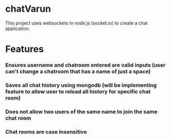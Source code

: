 # chatVarun
This project uses websockets in node.js (socket.io) to create a chat application. 
# Features
### Ensures username and chatroom entered are valid inputs (user can't change a chatroom that has a name of just a space)
###  Saves all chat history using mongodb (will be implementing feature to allow user to reload all history for specific chat room)
###  Does not allow two users of the same name to join the same chat room
### Chat rooms are case insensitive
  
